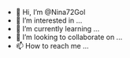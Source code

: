 - 👋 Hi, I’m @Nina72Gol
- 👀 I’m interested in ...
- 🌱 I’m currently learning ...
- 💞️ I’m looking to collaborate on ...
- 📫 How to reach me ...

<!---
Nina72Gol/Nina72Gol is a ✨ special ✨ repository because its `README.md` (this file) appears on your GitHub profile.
You can click the Preview link to take a look at your changes.
--->
